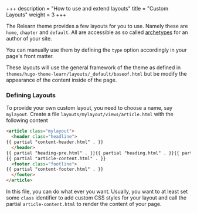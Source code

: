 +++
description = "How to use and extend layouts"
title = "Custom Layouts"
weight = 3
+++

The Relearn theme provides a few layouts for you to use. Namely these are `home`, `chapter` and `default`. All are accessible as so called [archetypes](content/layouts) for an author of your site.

You can manually use them by defining the `type` option accordingly in your page's front matter.

These layouts will use the general framework of the theme as defined in `themes/hugo-theme-learn/layouts/_default/baseof.html` but be modify the appearance of the content inside of the page.

### Defining Layouts

To provide your own custom layout, you need to choose a name, say `mylayout`. Create a file `layouts/mylayout/views/article.html` with the following content

````html {title="layouts/mylayout/views/article.html"}
<article class="mylayout">
  <header class="headline">
{{ partial "content-header.html" . }}
  </header>
{{ partial "heading-pre.html" . }}{{ partial "heading.html" . }}{{ partial "heading-post.html" . }}
{{ partial "article-content.html" . }}
  <footer class="footline">
{{ partial "content-footer.html" . }}
  </footer>
</article>
````

In this file, you can do what ever you want. Usually, you want to at least set some `class` identifier to add custom CSS styles for your layout and call the partial `article-content.html` to render the content of your page.
